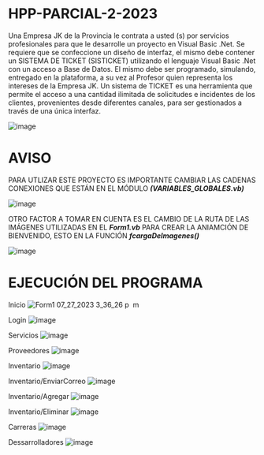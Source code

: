 # HPP-PARCIAL-2-2023

Una Empresa JK de la Provincia le contrata a usted (s) por servicios profesionales para que le desarrolle un proyecto en Visual Basic .Net. Se requiere que se confeccione un diseño de interfaz, el mismo debe contener un SISTEMA DE TICKET (SISTICKET) utilizando el lenguaje Visual Basic .Net con un acceso a Base de Datos.
El mismo debe ser programado, simulando, entregado en la plataforma, a su vez al Profesor quien representa los intereses de la Empresa JK.
Un sistema de TICKET es una herramienta que permite el acceso a una cantidad ilimitada de solicitudes e incidentes de los clientes, provenientes desde diferentes canales, para ser gestionados a través de una única interfaz.

![image](https://github.com/YERCKEN/HPP-PARCIAL-2-2023/assets/42678417/d6942fd3-4247-4897-a400-55370da52777)

# AVISO

PARA UTLIZAR ESTE PROYECTO ES IMPORTANTE CAMBIAR LAS CADENAS CONEXIONES QUE ESTÁN EN EL MÓDULO ***(VARIABLES_GLOBALES.vb)***

![image](https://github.com/YERCKEN/HPP-PARCIAL-2-2023/assets/42678417/453e21f0-b4d3-4505-9f61-c2efd4a5ac60)

OTRO FACTOR A TOMAR EN CUENTA ES EL CAMBIO DE LA RUTA DE LAS IMÁGENES UTILIZADAS EN EL ***Form1.vb*** PARA CREAR LA ANIAMCIÓN DE BIENVENIDO, ESTO EN LA FUNCIÓN 
  ***fcargaDeImagenes()***

![image](https://github.com/YERCKEN/HPP-PARCIAL-2-2023/assets/42678417/ba7678cd-96f1-452d-8266-0c6d649daaa3)


# EJECUCIÓN DEL PROGRAMA


Inicio
![Form1 07_27_2023 3_36_26 p  m](https://github.com/YERCKEN/HPP-PARCIAL-2-2023/assets/42678417/69ed4f24-a4b8-4bd3-91cc-d24dde128da5)

Login
![image](https://github.com/YERCKEN/HPP-PARCIAL-2-2023/assets/42678417/8839239b-ad68-431e-b20c-8ae55cf81acc)

Servicios
![image](https://github.com/YERCKEN/HPP-PARCIAL-2-2023/assets/42678417/1dacb12f-e289-472a-bafc-6551bfa50f73)

Proveedores
![image](https://github.com/YERCKEN/HPP-PARCIAL-2-2023/assets/42678417/224551cc-d533-4e1f-bb5f-da8b5f402f17)

Inventario
![image](https://github.com/YERCKEN/HPP-PARCIAL-2-2023/assets/42678417/89a0013d-3260-4ef8-9e6a-05f30d6f68d1)

Inventario/EnviarCorreo
![image](https://github.com/YERCKEN/HPP-PARCIAL-2-2023/assets/42678417/a771c53f-792e-418c-b335-3af436e1121c)

Inventario/Agregar
![image](https://github.com/YERCKEN/HPP-PARCIAL-2-2023/assets/42678417/bc1bbc95-e821-4613-872e-050e4929bd2e)

Inventario/Eliminar
![image](https://github.com/YERCKEN/HPP-PARCIAL-2-2023/assets/42678417/453c2f94-9801-4cae-9b5e-13cc02f6a4b8)

Carreras
![image](https://github.com/YERCKEN/HPP-PARCIAL-2-2023/assets/42678417/1ce6663b-92ed-45d3-a1ae-a846447683aa)

Dessarrolladores
![image](https://github.com/YERCKEN/HPP-PARCIAL-2-2023/assets/42678417/19520d99-f672-4d25-99d6-5b41d6bbc566)


